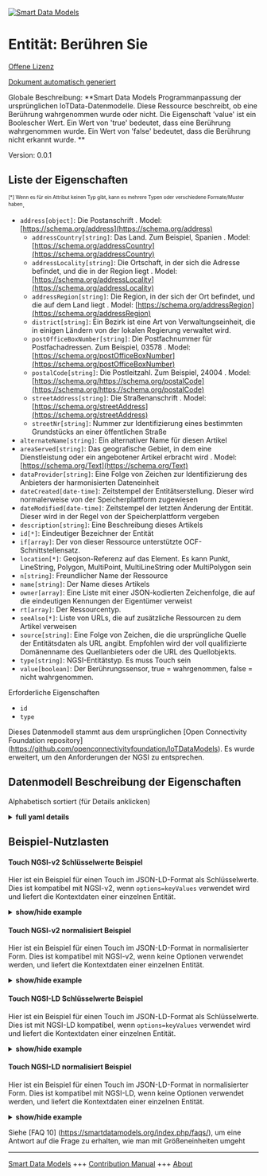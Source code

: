 <!-- 10-Header -->    
[![Smart Data Models](https://smartdatamodels.org/wp-content/uploads/2022/01/SmartDataModels_logo.png "Logo")](https://smartdatamodels.org)    
Entität: Berühren Sie    
=====================<!-- /10-Header -->    
<!-- 15-License -->    
[Offene Lizenz](https://github.com/smart-data-models//dataModel.OCF/blob/master/Touch/LICENSE.md)    
[Dokument automatisch generiert](https://docs.google.com/presentation/d/e/2PACX-1vTs-Ng5dIAwkg91oTTUdt8ua7woBXhPnwavZ0FxgR8BsAI_Ek3C5q97Nd94HS8KhP-r_quD4H0fgyt3/pub?start=false&loop=false&delayms=3000#slide=id.gb715ace035_0_60)    
<!-- /15-License -->    
<!-- 20-Description -->    
Globale Beschreibung: **Smart Data Models Programmanpassung der ursprünglichen IoTData-Datenmodelle. Diese Ressource beschreibt, ob eine Berührung wahrgenommen wurde oder nicht. Die Eigenschaft 'value' ist ein Boolescher Wert. Ein Wert von 'true' bedeutet, dass eine Berührung wahrgenommen wurde. Ein Wert von 'false' bedeutet, dass die Berührung nicht erkannt wurde. **    
Version: 0.0.1    
<!-- /20-Description -->    
<!-- 30-PropertiesList -->    
## Liste der Eigenschaften    
<sup><sub>[*] Wenn es für ein Attribut keinen Typ gibt, kann es mehrere Typen oder verschiedene Formate/Muster haben</sub></sup>.    
- `address[object]`: Die Postanschrift  . Model: [https://schema.org/address](https://schema.org/address)	- `addressCountry[string]`: Das Land. Zum Beispiel, Spanien  . Model: [https://schema.org/addressCountry](https://schema.org/addressCountry)    
	- `addressLocality[string]`: Die Ortschaft, in der sich die Adresse befindet, und die in der Region liegt  . Model: [https://schema.org/addressLocality](https://schema.org/addressLocality)    
	- `addressRegion[string]`: Die Region, in der sich der Ort befindet, und die auf dem Land liegt  . Model: [https://schema.org/addressRegion](https://schema.org/addressRegion)    
	- `district[string]`: Ein Bezirk ist eine Art von Verwaltungseinheit, die in einigen Ländern von der lokalen Regierung verwaltet wird.      
	- `postOfficeBoxNumber[string]`: Die Postfachnummer für Postfachadressen. Zum Beispiel, 03578  . Model: [https://schema.org/postOfficeBoxNumber](https://schema.org/postOfficeBoxNumber)    
	- `postalCode[string]`: Die Postleitzahl. Zum Beispiel, 24004  . Model: [https://schema.org/https://schema.org/postalCode](https://schema.org/https://schema.org/postalCode)    
	- `streetAddress[string]`: Die Straßenanschrift  . Model: [https://schema.org/streetAddress](https://schema.org/streetAddress)    
	- `streetNr[string]`: Nummer zur Identifizierung eines bestimmten Grundstücks an einer öffentlichen Straße      
- `alternateName[string]`: Ein alternativer Name für diesen Artikel  - `areaServed[string]`: Das geografische Gebiet, in dem eine Dienstleistung oder ein angebotener Artikel erbracht wird  . Model: [https://schema.org/Text](https://schema.org/Text)- `dataProvider[string]`: Eine Folge von Zeichen zur Identifizierung des Anbieters der harmonisierten Dateneinheit  - `dateCreated[date-time]`: Zeitstempel der Entitätserstellung. Dieser wird normalerweise von der Speicherplattform zugewiesen  - `dateModified[date-time]`: Zeitstempel der letzten Änderung der Entität. Dieser wird in der Regel von der Speicherplattform vergeben  - `description[string]`: Eine Beschreibung dieses Artikels  - `id[*]`: Eindeutiger Bezeichner der Entität  - `if[array]`: Der von dieser Ressource unterstützte OCF-Schnittstellensatz.  - `location[*]`: Geojson-Referenz auf das Element. Es kann Punkt, LineString, Polygon, MultiPoint, MultiLineString oder MultiPolygon sein  - `n[string]`: Freundlicher Name der Ressource  - `name[string]`: Der Name dieses Artikels  - `owner[array]`: Eine Liste mit einer JSON-kodierten Zeichenfolge, die auf die eindeutigen Kennungen der Eigentümer verweist  - `rt[array]`: Der Ressourcentyp.  - `seeAlso[*]`: Liste von URLs, die auf zusätzliche Ressourcen zu dem Artikel verweisen  - `source[string]`: Eine Folge von Zeichen, die die ursprüngliche Quelle der Entitätsdaten als URL angibt. Empfohlen wird der voll qualifizierte Domänenname des Quellanbieters oder die URL des Quellobjekts.  - `type[string]`: NGSI-Entitätstyp. Es muss Touch sein  - `value[boolean]`: Der Berührungssensor, true = wahrgenommen, false = nicht wahrgenommen.  <!-- /30-PropertiesList -->    
<!-- 35-RequiredProperties -->    
Erforderliche Eigenschaften    
- `id`  - `type`  <!-- /35-RequiredProperties -->    
<!-- 40-RequiredProperties -->    
Dieses Datenmodell stammt aus dem ursprünglichen [Open Connectivity Foundation repository] (https://github.com/openconnectivityfoundation/IoTDataModels). Es wurde erweitert, um den Anforderungen der NGSI zu entsprechen.    
<!-- /40-RequiredProperties -->    
<!-- 50-DataModelHeader -->    
## Datenmodell Beschreibung der Eigenschaften    
Alphabetisch sortiert (für Details anklicken)    
<!-- /50-DataModelHeader -->    
<!-- 60-ModelYaml -->    
<details><summary><strong>full yaml details</strong></summary>      
```yaml    
Touch:      
  description: 'Smart Data Models Program adaptation of the original IoTData data Models. This Resource describes whether a touch has been sensed or not. The Property ''value'' is a boolean. A value of ''true'' means that touch has been sensed. A value of ''false'' means that touch not been sensed. '      
  properties:      
    address:      
      description: The mailing address      
      properties:      
        addressCountry:      
          description: 'The country. For example, Spain'      
          type: string      
          x-ngsi:      
            model: https://schema.org/addressCountry      
            type: Property      
        addressLocality:      
          description: 'The locality in which the street address is, and which is in the region'      
          type: string      
          x-ngsi:      
            model: https://schema.org/addressLocality      
            type: Property      
        addressRegion:      
          description: 'The region in which the locality is, and which is in the country'      
          type: string      
          x-ngsi:      
            model: https://schema.org/addressRegion      
            type: Property      
        district:      
          description: 'A district is a type of administrative division that, in some countries, is managed by the local government'      
          type: string      
          x-ngsi:      
            type: Property      
        postOfficeBoxNumber:      
          description: 'The post office box number for PO box addresses. For example, 03578'      
          type: string      
          x-ngsi:      
            model: https://schema.org/postOfficeBoxNumber      
            type: Property      
        postalCode:      
          description: 'The postal code. For example, 24004'      
          type: string      
          x-ngsi:      
            model: https://schema.org/https://schema.org/postalCode      
            type: Property      
        streetAddress:      
          description: The street address      
          type: string      
          x-ngsi:      
            model: https://schema.org/streetAddress      
            type: Property      
        streetNr:      
          description: Number identifying a specific property on a public street      
          type: string      
          x-ngsi:      
            type: Property      
      type: object      
      x-ngsi:      
        model: https://schema.org/address      
        type: Property      
    alternateName:      
      description: An alternative name for this item      
      type: string      
      x-ngsi:      
        type: Property      
    areaServed:      
      description: The geographic area where a service or offered item is provided      
      type: string      
      x-ngsi:      
        model: https://schema.org/Text      
        type: Property      
    dataProvider:      
      description: A sequence of characters identifying the provider of the harmonised data entity      
      type: string      
      x-ngsi:      
        type: Property      
    dateCreated:      
      description: Entity creation timestamp. This will usually be allocated by the storage platform      
      format: date-time      
      type: string      
      x-ngsi:      
        type: Property      
    dateModified:      
      description: Timestamp of the last modification of the entity. This will usually be allocated by the storage platform      
      format: date-time      
      type: string      
      x-ngsi:      
        type: Property      
    description:      
      description: A description of this item      
      type: string      
      x-ngsi:      
        type: Property      
    id:      
      anyOf:      
        - description: Identifier format of any NGSI entity      
          maxLength: 256      
          minLength: 1      
          pattern: ^[\w\-\.\{\}\$\+\*\[\]`|~^@!,:\\]+$      
          type: string      
          x-ngsi:      
            type: Property      
        - description: Identifier format of any NGSI entity      
          format: uri      
          type: string      
          x-ngsi:      
            type: Property      
      description: Unique identifier of the entity      
      x-ngsi:      
        type: Property      
    if:      
      description: The OCF Interface set supported by this Resource.      
      items:      
        enum:      
          - oic.if.s      
          - oic.if.baseline      
        type: string      
      minItems: 2      
      readOnly: true      
      type: array      
      uniqueItems: true      
      x-ngsi:      
        type: Property      
    location:      
      description: 'Geojson reference to the item. It can be Point, LineString, Polygon, MultiPoint, MultiLineString or MultiPolygon'      
      oneOf:      
        - description: Geojson reference to the item. Point      
          properties:      
            bbox:      
              items:      
                type: number      
              minItems: 4      
              type: array      
            coordinates:      
              items:      
                type: number      
              minItems: 2      
              type: array      
            type:      
              enum:      
                - Point      
              type: string      
          required:      
            - type      
            - coordinates      
          title: GeoJSON Point      
          type: object      
          x-ngsi:      
            type: GeoProperty      
        - description: Geojson reference to the item. LineString      
          properties:      
            bbox:      
              items:      
                type: number      
              minItems: 4      
              type: array      
            coordinates:      
              items:      
                items:      
                  type: number      
                minItems: 2      
                type: array      
              minItems: 2      
              type: array      
            type:      
              enum:      
                - LineString      
              type: string      
          required:      
            - type      
            - coordinates      
          title: GeoJSON LineString      
          type: object      
          x-ngsi:      
            type: GeoProperty      
        - description: Geojson reference to the item. Polygon      
          properties:      
            bbox:      
              items:      
                type: number      
              minItems: 4      
              type: array      
            coordinates:      
              items:      
                items:      
                  items:      
                    type: number      
                  minItems: 2      
                  type: array      
                minItems: 4      
                type: array      
              type: array      
            type:      
              enum:      
                - Polygon      
              type: string      
          required:      
            - type      
            - coordinates      
          title: GeoJSON Polygon      
          type: object      
          x-ngsi:      
            type: GeoProperty      
        - description: Geojson reference to the item. MultiPoint      
          properties:      
            bbox:      
              items:      
                type: number      
              minItems: 4      
              type: array      
            coordinates:      
              items:      
                items:      
                  type: number      
                minItems: 2      
                type: array      
              type: array      
            type:      
              enum:      
                - MultiPoint      
              type: string      
          required:      
            - type      
            - coordinates      
          title: GeoJSON MultiPoint      
          type: object      
          x-ngsi:      
            type: GeoProperty      
        - description: Geojson reference to the item. MultiLineString      
          properties:      
            bbox:      
              items:      
                type: number      
              minItems: 4      
              type: array      
            coordinates:      
              items:      
                items:      
                  items:      
                    type: number      
                  minItems: 2      
                  type: array      
                minItems: 2      
                type: array      
              type: array      
            type:      
              enum:      
                - MultiLineString      
              type: string      
          required:      
            - type      
            - coordinates      
          title: GeoJSON MultiLineString      
          type: object      
          x-ngsi:      
            type: GeoProperty      
        - description: Geojson reference to the item. MultiLineString      
          properties:      
            bbox:      
              items:      
                type: number      
              minItems: 4      
              type: array      
            coordinates:      
              items:      
                items:      
                  items:      
                    items:      
                      type: number      
                    minItems: 2      
                    type: array      
                  minItems: 4      
                  type: array      
                type: array      
              type: array      
            type:      
              enum:      
                - MultiPolygon      
              type: string      
          required:      
            - type      
            - coordinates      
          title: GeoJSON MultiPolygon      
          type: object      
          x-ngsi:      
            type: GeoProperty      
      x-ngsi:      
        type: GeoProperty      
    n:      
      description: Friendly name of the Resource      
      maxLength: 64      
      readOnly: true      
      type: string      
      x-ngsi:      
        type: Property      
    name:      
      description: The name of this item      
      type: string      
      x-ngsi:      
        type: Property      
    owner:      
      description: A List containing a JSON encoded sequence of characters referencing the unique Ids of the owner(s)      
      items:      
        anyOf:      
          - description: Identifier format of any NGSI entity      
            maxLength: 256      
            minLength: 1      
            pattern: ^[\w\-\.\{\}\$\+\*\[\]`|~^@!,:\\]+$      
            type: string      
            x-ngsi:      
              type: Property      
          - description: Identifier format of any NGSI entity      
            format: uri      
            type: string      
            x-ngsi:      
              type: Property      
        description: Unique identifier of the entity      
        x-ngsi:      
          type: Property      
      type: array      
      x-ngsi:      
        type: Property      
    rt:      
      description: The Resource Type.      
      items:      
        enum:      
          - oic.r.sensor.touch      
        maxLength: 64      
        type: string      
      minItems: 1      
      readOnly: true      
      type: array      
      uniqueItems: true      
      x-ngsi:      
        type: Property      
    seeAlso:      
      description: list of uri pointing to additional resources about the item      
      oneOf:      
        - items:      
            format: uri      
            type: string      
          minItems: 1      
          type: array      
        - format: uri      
          type: string      
      x-ngsi:      
        type: Property      
    source:      
      description: 'A sequence of characters giving the original source of the entity data as a URL. Recommended to be the fully qualified domain name of the source provider, or the URL to the source object'      
      type: string      
      x-ngsi:      
        type: Property      
    type:      
      description: NGSI entity type. It has to be Touch      
      enum:      
        - Touch      
      type: string      
      x-ngsi:      
        type: Property      
    value:      
      description: 'The touch sensor, true = sensed, false = not sensed.'      
      readOnly: true      
      type: boolean      
      x-ngsi:      
        type: Property      
  required:      
    - id      
    - type      
  type: object      
  x-derived-from: https://github.com/OpenInterConnect/IoTDataModels/blob/master/TouchResURI.swagger.json      
  x-disclaimer: 'Redistribution and use in source and binary forms, with or without modification, are permitted  provided that the license conditions are met. Copyleft (c) 2022 Contributors to Smart Data Models Program'      
  x-license-url: https://github.com/smart-data-models/dataModel.OCF/blob/master/Touch/LICENSE.md      
  x-model-schema: https://smart-data-models.github.io/dataModel.IoTDataModels/Touch/schema.json      
  x-model-tags: OCF      
  x-version: 0.0.1      
```    
</details>      
<!-- /60-ModelYaml -->    
<!-- 70-MiddleNotes -->    
<!-- /70-MiddleNotes -->    
<!-- 80-Examples -->    
## Beispiel-Nutzlasten    
#### Touch NGSI-v2 Schlüsselwerte Beispiel    
Hier ist ein Beispiel für einen Touch im JSON-LD-Format als Schlüsselwerte. Dies ist kompatibel mit NGSI-v2, wenn `options=keyValues` verwendet wird und liefert die Kontextdaten einer einzelnen Entität.    
<details><summary><strong>show/hide example</strong></summary>      
```json  
{  
  "id": "urn:ngsi-ld:Touch:id:NIDZ:89728507",  
  "dateCreated": "1971-08-23T11:21:33Z",  
  "dateModified": "2008-10-09T07:54:17Z",  
  "source": "Get similar note head free game. Ago if help blood. Year practice phone without still sport guess exist",  
  "name": "Addr",  
  "alternateName": "Dark fly describe when. Their stand draw expect TV star scienti",  
  "description": "Opportunity financial on sit determine perform process. Tend huge interview before.",  
  "dataProvider": "Account relate structure anyone allow some time.",  
  "owner": [  
    "urn:ngsi-ld:Touch:items:PRIP:81746251",  
    "urn:ngsi-ld:Touch:items:SXPR:59698179"  
  ],  
  "seeAlso": [  
    "urn:ngsi-ld:Touch:items:BMXR:44472001"  
  ],  
  "location": {  
    "type": "Point",  
    "coordinates": [  
      25.6702675,  
      -113.845787  
    ]  
  },  
  "address": {  
    "streetAddress": "Report another gas go. So school job rather.",  
    "addressLocality": "Fall color hard bill wind summer sit. Lawyer follow economic season least. Pressure morning either arm.",  
    "addressRegion": "Production despite very change range society. Country environment poor community we. Recent the least law",  
    "addressCountry": "Notice not bag building structure candidate military. Along let real detail change court",  
    "postalCode": "Sing end adult analysis serious field. Generation help somebody check beyond rule sometimes. Describe every under ",  
    "postOfficeBoxNumber": "Research father your kitchen audience if president. Father act system where voice two idea majority.",  
    "streetNr": "Course prevent organization Democrat believe. Loss once assume player visit. Service career campaign test beyond leader.",  
    "district": "Whatever expect notice answer"  
  },  
  "areaServed": "Staff test exist difficult. Assume tough art meeti",  
  "rt": [  
    "oic.r.sensor.touch"  
  ],  
  "value": true,  
  "n": "Walk where hour mission ok final. Article new she recent enough",  
  "if": [  
    "oic.if.s",  
    "oic.if.baseline"  
  ],  
  "type": "Touch"  
}  
```  
</details>    
#### Touch NGSI-v2 normalisiert Beispiel    
Hier ist ein Beispiel für einen Touch im JSON-LD-Format in normalisierter Form. Dies ist kompatibel mit NGSI-v2, wenn keine Optionen verwendet werden, und liefert die Kontextdaten einer einzelnen Entität.    
<details><summary><strong>show/hide example</strong></summary>      
```json  
{  
  "id": "urn:ngsi-ld:Touch:id:NIDZ:89728507",  
  "dateCreated": {  
    "type": "DateTime",  
    "value": "1971-08-23T11:21:33Z"  
  },  
  "dateModified": {  
    "type": "DateTime",  
    "value": "2008-10-09T07:54:17Z"  
  },  
  "source": {  
    "type": "Text",  
    "value": "Get similar note head free game. Ago if help blood. Year practice phone without still sport guess exist"  
  },  
  "name": {  
    "type": "Text",  
    "value": "Addr"  
  },  
  "alternateName": {  
    "type": "Text",  
    "value": "Dark fly describe when. Their stand draw expect TV star scienti"  
  },  
  "description": {  
    "type": "Text",  
    "value": "Opportunity financial on sit determine perform process. Tend huge interview before."  
  },  
  "dataProvider": {  
    "type": "Text",  
    "value": "Account relate structure anyone allow some time."  
  },  
  "owner": {  
    "type": "StructuredValue",  
    "value": [  
      "urn:ngsi-ld:Touch:items:PRIP:81746251",  
      "urn:ngsi-ld:Touch:items:SXPR:59698179"  
    ]  
  },  
  "seeAlso": {  
    "type": "StructuredValue",  
    "value": [  
      "urn:ngsi-ld:Touch:items:BMXR:44472001"  
    ]  
  },  
  "location": {  
    "type": "geo:json",  
    "value": {  
      "type": "Point",  
      "coordinates": [  
        25.6702675,  
        -113.845787  
      ]  
    }  
  },  
  "address": {  
    "type": "StructuredValue",  
    "value": {  
      "streetAddress": "Report another gas go. So school job rather.",  
      "addressLocality": "Fall color hard bill wind summer sit. Lawyer follow economic season least. Pressure morning either arm.",  
      "addressRegion": "Production despite very change range society. Country environment poor community we. Recent the least law",  
      "addressCountry": "Notice not bag building structure candidate military. Along let real detail change court",  
      "postalCode": "Sing end adult analysis serious field. Generation help somebody check beyond rule sometimes. Describe every under ",  
      "postOfficeBoxNumber": "Research father your kitchen audience if president. Father act system where voice two idea majority.",  
      "streetNr": "Course prevent organization Democrat believe. Loss once assume player visit. Service career campaign test beyond leader.",  
      "district": "Whatever expect notice answer"  
    }  
  },  
  "areaServed": {  
    "type": "Text",  
    "value": "Staff test exist difficult. Assume tough art meeti"  
  },  
  "rt": {  
    "type": "StructuredValue",  
    "value": [  
      "oic.r.sensor.touch"  
    ]  
  },  
  "value": {  
    "type": "Boolean",  
    "value": true  
  },  
  "n": {  
    "type": "Text",  
    "value": "Walk where hour mission ok final. Article new she recent enough"  
  },  
  "if": {  
    "type": "StructuredValue",  
    "value": [  
      "oic.if.s",  
      "oic.if.baseline"  
    ]  
  },  
  "type": "Touch"  
}  
```  
</details>    
#### Touch NGSI-LD Schlüsselwerte Beispiel    
Hier ist ein Beispiel für einen Touch im JSON-LD-Format als Schlüsselwerte. Dies ist mit NGSI-LD kompatibel, wenn `options=keyValues` verwendet wird und liefert die Kontextdaten einer einzelnen Entität.    
<details><summary><strong>show/hide example</strong></summary>      
```json  
{  
  "id": "urn:ngsi-ld:Touch:id:NIDZ:89728507",  
  "dateCreated": "1971-08-23T11:21:33Z",  
  "dateModified": "2008-10-09T07:54:17Z",  
  "source": "Get similar note head free game. Ago if help blood. Year practice phone without still sport guess exist",  
  "name": "Addr",  
  "alternateName": "Dark fly describe when. Their stand draw expect TV star scienti",  
  "description": "Opportunity financial on sit determine perform process. Tend huge interview before.",  
  "dataProvider": "Account relate structure anyone allow some time.",  
  "owner": [  
    "urn:ngsi-ld:Touch:items:PRIP:81746251",  
    "urn:ngsi-ld:Touch:items:SXPR:59698179"  
  ],  
  "seeAlso": [  
    "urn:ngsi-ld:Touch:items:BMXR:44472001"  
  ],  
  "location": {  
    "type": "Point",  
    "coordinates": [  
      25.6702675,  
      -113.845787  
    ]  
  },  
  "address": {  
    "streetAddress": "Report another gas go. So school job rather.",  
    "addressLocality": "Fall color hard bill wind summer sit. Lawyer follow economic season least. Pressure morning either arm.",  
    "addressRegion": "Production despite very change range society. Country environment poor community we. Recent the least law",  
    "addressCountry": "Notice not bag building structure candidate military. Along let real detail change court",  
    "postalCode": "Sing end adult analysis serious field. Generation help somebody check beyond rule sometimes. Describe every under ",  
    "postOfficeBoxNumber": "Research father your kitchen audience if president. Father act system where voice two idea majority.",  
    "streetNr": "Course prevent organization Democrat believe. Loss once assume player visit. Service career campaign test beyond leader.",  
    "district": "Whatever expect notice answer"  
  },  
  "areaServed": "Staff test exist difficult. Assume tough art meeti",  
  "rt": [  
    "oic.r.sensor.touch"  
  ],  
  "value": true,  
  "n": "Walk where hour mission ok final. Article new she recent enough",  
  "if": [  
    "oic.if.s",  
    "oic.if.baseline"  
  ],  
  "type": "Touch",  
  "@context": [  
    "https://smartdatamodels.org/context.jsonld"  
  ]  
}  
```  
</details>    
#### Touch NGSI-LD normalisiert Beispiel    
Hier ist ein Beispiel für einen Touch im JSON-LD-Format in normalisierter Form. Dies ist kompatibel mit NGSI-LD, wenn keine Optionen verwendet werden, und liefert die Kontextdaten einer einzelnen Entität.    
<details><summary><strong>show/hide example</strong></summary>      
```json  
{  
    "id": "urn:ngsi-ld:Touch:id:NIDZ:89728507",  
    "dateCreated": {  
        "type": "Property",  
        "value": {  
            "@type": "DateTime",  
            "@value": "1971-08-23T11:21:33Z"  
        }  
    },  
    "dateModified": {  
        "type": "Property",  
        "value": {  
            "@type": "DateTime",  
            "@value": "2008-10-09T07:54:17Z"  
        }  
    },  
    "source": {  
        "type": "Property",  
        "value": "Get similar note head free game. Ago if help blood. Year practice phone without still sport guess exist"  
    },  
    "name": {  
        "type": "Property",  
        "value": "Addr"  
    },  
    "alternateName": {  
        "type": "Property",  
        "value": "Dark fly describe when. Their stand draw expect TV star scienti"  
    },  
    "description": {  
        "type": "Property",  
        "value": "Opportunity financial on sit determine perform process. Tend huge interview before."  
    },  
    "dataProvider": {  
        "type": "Property",  
        "value": "Account relate structure anyone allow some time."  
    },  
    "owner": {  
        "type": "Property",  
        "value": [  
            "urn:ngsi-ld:Touch:items:PRIP:81746251",  
            "urn:ngsi-ld:Touch:items:SXPR:59698179"  
        ]  
    },  
    "seeAlso": {  
        "type": "Property",  
        "value": [  
            "urn:ngsi-ld:Touch:items:BMXR:44472001"  
        ]  
    },  
    "location": {  
        "type": "GeoProperty",  
        "value": {  
            "type": "Point",  
            "coordinates": [  
                25.6702675,  
                -113.845787  
            ]  
        }  
    },  
    "address": {  
        "type": "Property",  
        "value": {  
            "streetAddress": "Report another gas go. So school job rather.",  
            "addressLocality": "Fall color hard bill wind summer sit. Lawyer follow economic season least. Pressure morning either arm.",  
            "addressRegion": "Production despite very change range society. Country environment poor community we. Recent the least law",  
            "addressCountry": "Notice not bag building structure candidate military. Along let real detail change court",  
            "postalCode": "Sing end adult analysis serious field. Generation help somebody check beyond rule sometimes. Describe every under ",  
            "postOfficeBoxNumber": "Research father your kitchen audience if president. Father act system where voice two idea majority.",  
            "streetNr": "Course prevent organization Democrat believe. Loss once assume player visit. Service career campaign test beyond leader.",  
            "district": "Whatever expect notice answer"  
        }  
    },  
    "areaServed": {  
        "type": "Property",  
        "value": "Staff test exist difficult. Assume tough art meeti"  
    },  
    "rt": {  
        "type": "Property",  
        "value": [  
            "oic.r.sensor.touch"  
        ]  
    },  
    "value": {  
        "type": "Property",  
        "value": true  
    },  
    "n": {  
        "type": "Property",  
        "value": "Walk where hour mission ok final. Article new she recent enough"  
    },  
    "if": {  
        "type": "Property",  
        "value": [  
            "oic.if.s",  
            "oic.if.baseline"  
        ]  
    },  
    "type": "Touch",  
    "@context": [  
        "https://smartdatamodels.org/context.jsonld"  
    ]  
}  
```  
</details><!-- /80-Examples -->    
<!-- 90-FooterNotes -->    
<!-- /90-FooterNotes -->    
<!-- 95-Units -->    
Siehe [FAQ 10] (https://smartdatamodels.org/index.php/faqs/), um eine Antwort auf die Frage zu erhalten, wie man mit Größeneinheiten umgeht    
<!-- /95-Units -->    
<!-- 97-LastFooter -->    
---    
[Smart Data Models](https://smartdatamodels.org) +++ [Contribution Manual](https://bit.ly/contribution_manual) +++ [About](https://bit.ly/Introduction_SDM)<!-- /97-LastFooter -->    
